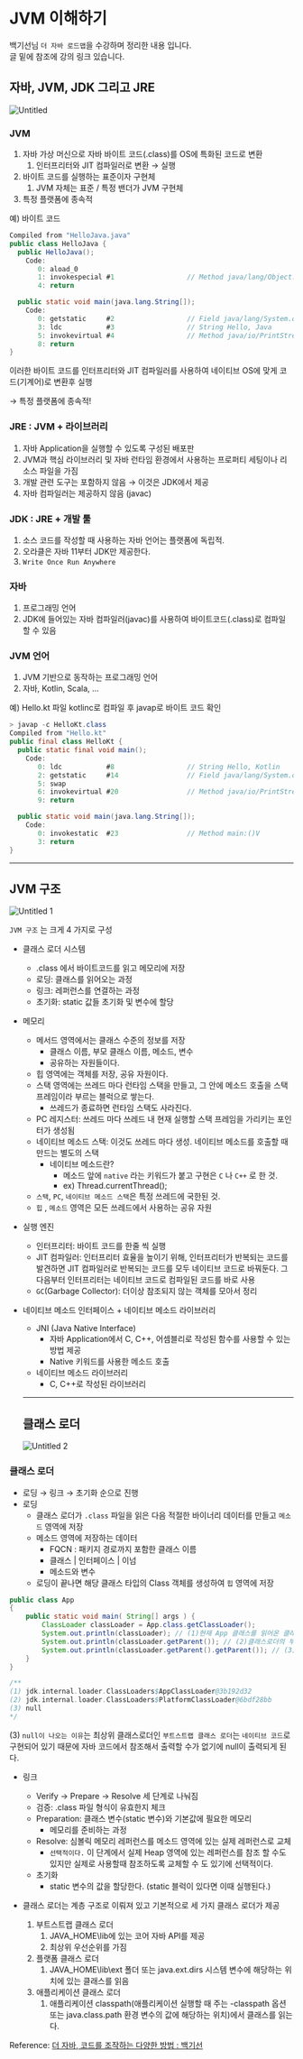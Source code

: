 # JVM 이해하기
백기선님 `더 자바 로드맵`을 수강하며 정리한 내용 입니다.  
글 밑에 참조에 강의 링크 있습니다.

## 자바, JVM, JDK 그리고 JRE

![Untitled](https://user-images.githubusercontent.com/68279162/172682925-b9d70612-58c7-456f-a86d-7df0b0ed18de.png)


### JVM

1. 자바 가상 머신으로 자바 바이트 코드(.class)를 OS에 특화된 코드로 변환
    1. 인터프리터와 JIT 컴파일러로 변환 → 실행
2. 바이트 코드를 실행하는 표준이자 구현체
    1. JVM 자체는 표준 / 특정 밴더가 JVM 구현체
3. 특정 플랫폼에 종속적

예) 바이트 코드

```java
Compiled from "HelloJava.java"
public class HelloJava {
  public HelloJava();
    Code:
       0: aload_0
       1: invokespecial #1                  // Method java/lang/Object."<init>":()V
       4: return

  public static void main(java.lang.String[]);
    Code:
       0: getstatic     #2                  // Field java/lang/System.out:Ljava/io/PrintStream;
       3: ldc           #3                  // String Hello, Java
       5: invokevirtual #4                  // Method java/io/PrintStream.println:(Ljava/lang/String;)V
       8: return
}
```

이러한 바이트 코드를 인터프리터와 JIT 컴파일러를 사용하여 네이티브 OS에 맞게 코드(기계어)로 변환후 실행

→ 특정 플랫폼에 종속적!

### JRE : JVM + 라이브러리

1. 자바 Application을 실행할 수 있도록 구성된 배포판
2. JVM과 핵심 라이브러리 및 자바 런타임 환경에서 사용하는 프로퍼티 세팅이나 리소스 파일을 가짐
3. 개발 관련 도구는 포함하지 않음 → 이것은 JDK에서 제공
4. 자바 컴파일러는 제공하지 않음 (javac)

### JDK : JRE + 개발 툴

1. 소스 코드를 작성할 때 사용하는 자바 언어는 플랫폼에 독립적.
2. 오라클은 자바 11부터 JDK만 제공한다.
3. `Write Once Run Anywhere` 

### 자바

1. 프로그래밍 언어
2. JDK에 들어있는 자바 컴파일러(javac)를 사용하여 바이트코드(.class)로 컴파일 할 수 있음

### JVM 언어

1. JVM 기반으로 동작하는 프로그래밍 언어
2. 자바, Kotlin, Scala, …

예) Hello.kt 파일 kotlinc로 컴파일 후 javap로 바이트 코드 확인

```java
> javap -c HelloKt.class
Compiled from "Hello.kt"
public final class HelloKt {
  public static final void main();
    Code:
       0: ldc           #8                  // String Hello, Kotlin
       2: getstatic     #14                 // Field java/lang/System.out:Ljava/io/PrintStream;
       5: swap
       6: invokevirtual #20                 // Method java/io/PrintStream.println:(Ljava/lang/Object;)V
       9: return

  public static void main(java.lang.String[]);
    Code:
       0: invokestatic  #23                 // Method main:()V
       3: return
}
```

---

## JVM 구조

![Untitled 1](https://user-images.githubusercontent.com/68279162/172682942-ad2c8a9f-568c-4987-9a1a-c9ab2213ecd4.png)


`JVM 구조` 는 크게 4 가지로 구성

- 클래스 로더 시스템
    - .class 에서 바이트코드를 읽고 메모리에 저장
    - 로딩: 클래스를 읽어오는 과정
    - 링크: 레퍼런스를 연결하는 과정
    - 초기화: static 값들 초기화 및 변수에 할당
- 메모리
    - 메서드 영역에서는 클래스 수준의 정보를 저장
        - 클래스 이름, 부모 클래스 이름, 메소드, 변수
        - 공유하는 자원들이다.
    - 힙 영역에는 객체를 저장, 공유 자원이다.
    - 스택 영역에는 쓰레드 마다 런타임 스택을 만들고, 그 안에 메소드 호출을 스택 프레임이라 부르는 블럭으로 쌓는다.
        - 쓰레드가 종료하면 런타임 스택도 사라진다.
    - PC 레지스터: 쓰레드 마다 쓰레드 내 현재 실행할 스택 프레임을 가리키는 포인터가 생성됨
    - 네이티브 메소드 스택: 이것도 쓰레드 마다 생성. 네이티브 메소드를 호출할 때 만드는 별도의 스택
        - 네이티브 메소드란?
            - 메소드 앞에 `native` 라는 키워드가 붙고 구현은 `C` 나 `C++` 로 한 것.
            - ex) Thread.currentThread();
    - `스택`, `PC`, `네이티브 메소드 스택`은 특정 쓰레드에 국한된 것.
    - `힙` , `메소드` 영역은 모든 쓰레드에서 사용하는 공유 자원
- 실행 엔진
    - 인터프리터: 바이트 코드를 한줄 씩 실행
    - JIT 컴파일러: 인터프리터 효율을 높이기 위해, 인터프리터가 반복되는 코드를 발견하면 JIT 컴파일러로 반복되는 코드를 모두 네이티브 코드로 바꿔둔다. 그 다음부터 인터프리터는 네이티브 코드로 컴파일된 코드를 바로 사용
    - `GC`(Garbage Collector): 더이상 참조되지 않는 객체를 모아서 정리
- 네이티브 메소드 인터페이스 + 네이티브 메소드 라이브러리
    - JNI (Java Native Interface)
        - 자바 Application에서 C, C++, 어셈블리로 작성된 함수를 사용할 수 있는 방법 제공
        - Native 키워드를 사용한 메소드 호출
    - 네이티브 메소드 라이브러리
        - C, C++로 작성된 라이브러리
    
    ---
    
    ## 클래스 로더
    
    ![Untitled 2](https://user-images.githubusercontent.com/68279162/172682956-1ca356a2-4dec-462e-979a-c7f8dbe10ff5.png)

    

### 클래스 로더

- 로딩 → 링크 → 초기화 순으로 진행
- 로딩
    - 클래스 로더가 `.class` 파일을 읽은 다음 적절한 바이너리 데이터를 만들고 `메소드` 영역에 저장
    - 메소드 영역에 저장하는 데이터
        - FQCN : 패키지 경로까지 포함한 클래스 이름
        - 클래스 | 인터페이스 | 이넘
        - 메소드와 변수
    - 로딩이 끝나면 해당 클래스 타입의 Class 객체를 생성하여 `힙` 영역에 저장

```java
public class App 
{
    public static void main( String[] args ) {
        ClassLoader classLoader = App.class.getClassLoader();
        System.out.println(classLoader); // (1)현재 App 클래스를 읽어온 클래스 로더 출력
        System.out.println(classLoader.getParent()); // (2)클래스로더의 부모 출력
        System.out.println(classLoader.getParent().getParent()); // (3)부모의 부모 출력
    }
}

/**
(1) jdk.internal.loader.ClassLoaders$AppClassLoader@3b192d32
(2) jdk.internal.loader.ClassLoaders$PlatformClassLoader@6bdf28bb
(3) null
*/
```

(3) `null이 나오는 이유`는 최상위 클래스로더인 `부트스트랩 클래스 로더`는 `네이티브 코드`로 구현되어 있기 때문에 자바 코드에서 참조해서 출력할 수가 없기에 null이 출력되게 된다.

- 링크
    - Verify → Prepare → Resolve 세 단계로 나눠짐
    - 검증: .class 파일 형식이 유효한지 체크
    - Preparation: 클래스 변수(static 변수)와 기본값에 필요한 메모리
        - 메모리를 준비하는 과정
    - Resolve: 심볼릭 메모리 레퍼런스를 메소드 영역에 있는 실제 레퍼런스로 교체
        - `선택적이다.` 이 단계에서 실제 Heap 영역에 있는 레퍼런스를 참조 할 수도 있지만 실제로 사용할때 참조하도록 교체할 수 도 있기에 선택적이다.
    - 초기화
        - static 변수의 값을 할당한다. (static 블럭이 있다면 이때 실행된다.)

- 클래스 로더는 계층 구조로 이뤄져 있고 기본적으로 세 가지 클래스 로더가 제공
    1. 부트스트랩 클래스 로더
        1. JAVA_HOME\lib에 있는 코어 자바 API를 제공
        2. 최상위 우선순위를 가짐
    2. 플랫폼 클래스 로더
        1. JAVA_HOME\lib\ext 폴더 또는 java.ext.dirs 시스템 변수에 해당하는 위치에 있는 클래스를 읽음
    3. 애플리케이션 클래스 로더
        1. 애플리케이션 classpath(애플리케이션 실행할 때 주는 -classpath 옵션 또는 java.class.path 환경 변수의 값에 해당하는 위치)에서 클래스를 읽는다.

Reference:
[더 자바, 코드를 조작하는 다양한 방법 : 백기선](https://www.inflearn.com/course/the-java-code-manipulation/dashboard)        